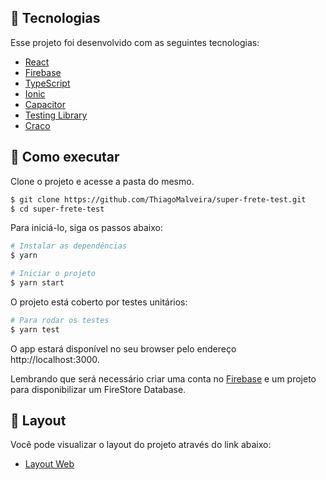 ## 🧪 Tecnologias

Esse projeto foi desenvolvido com as seguintes tecnologias:

- [React](https://reactjs.org)
- [Firebase](https://firebase.google.com/)
- [TypeScript](https://www.typescriptlang.org/)
- [Ionic](https://ionicframework.com/)
- [Capacitor](https://capacitorjs.com)
- [Testing Library](https://testing-library.com)
- [Craco](https://craco.js.org)

## 🚀 Como executar

Clone o projeto e acesse a pasta do mesmo.

```bash
$ git clone https://github.com/ThiagoMalveira/super-frete-test.git
$ cd super-frete-test
```

Para iniciá-lo, siga os passos abaixo:

```bash
# Instalar as dependências
$ yarn

# Iniciar o projeto
$ yarn start
```

O projeto está coberto por testes unitários:

```bash
# Para rodar os testes
$ yarn test
```

O app estará disponível no seu browser pelo endereço http://localhost:3000.

Lembrando que será necessário criar uma conta no [Firebase](https://firebase.google.com/) e um projeto para disponibilizar um FireStore Database.

## 🔖 Layout

Você pode visualizar o layout do projeto através do link abaixo:

- [Layout Web](https://www.figma.com/file/HUXhCJqGeV4l28mhVNk95j/desafio?type=design&node-id=2-61&mode=design&t=mzGy1ql5123C9WnD-0)
